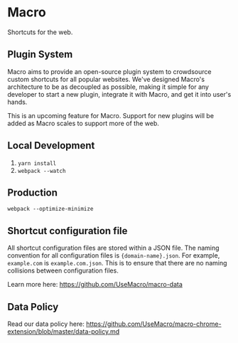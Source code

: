 # Macro
Shortcuts for the web.

## Plugin System
Macro aims to provide an open-source plugin system to crowdsource custom shortcuts for all popular websites. We've designed Macro's architecture to be as decoupled as possible, making it simple for any developer to start a new plugin, integrate it with Macro, and get it into user's hands.

This is an upcoming feature for Macro. Support for new plugins will be added as Macro scales to support more of the web.

## Local Development
1. `yarn install`
2. `webpack --watch`

## Production
`webpack --optimize-minimize`

## Shortcut configuration file

All shortcut configuration files are stored within a JSON file. The naming
convention for all configuration files is `{domain-name}.json`. For example,
`example.com` is `example.com.json`. This is to ensure that there are no naming
collisions between configuration files.

Learn more here: https://github.com/UseMacro/macro-data

## Data Policy
Read our data policy here: https://github.com/UseMacro/macro-chrome-extension/blob/master/data-policy.md
